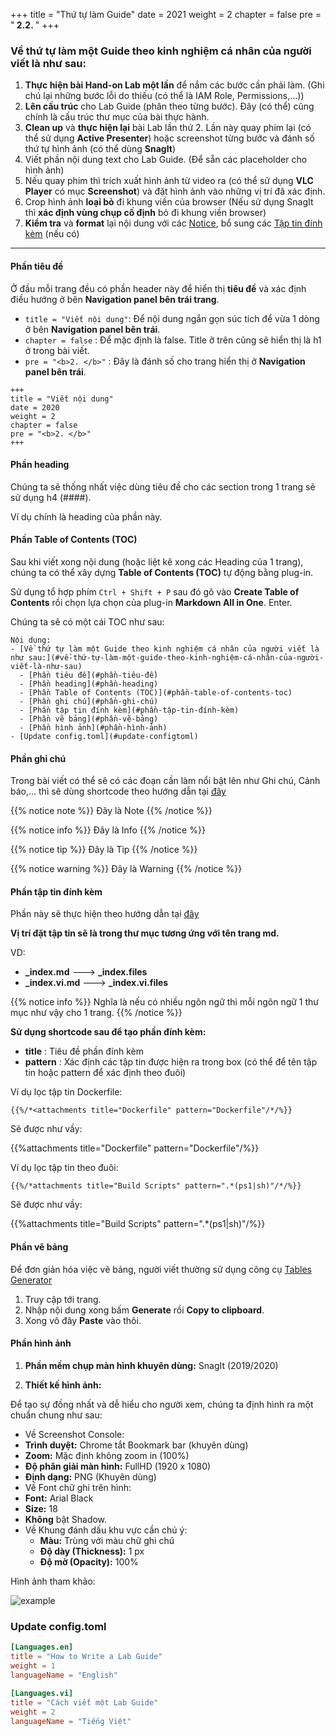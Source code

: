 +++
title = "Thứ tự làm Guide"
date = 2021
weight = 2
chapter = false
pre = "<b> 2.2. </b>"
+++


### Về thứ tự làm một Guide theo kinh nghiệm cá nhân của người viết là như sau:
	
1. **Thực hiện bài Hand-on Lab một lần** để nắm các bước cần phải làm. (Ghi chú lại những bước lỗi do thiếu (có thể là IAM Role, Permissions,...))
2. **Lên cấu trúc** cho Lab Guide (phân theo từng bước). Đây (có thể) cũng chính là cấu trúc thư mục của bài thực hành.
3. **Clean up** và **thực hiện lại** bài Lab lần thứ 2. Lần này quay phim lại (có thể sử dụng **Active Presenter**) hoặc screenshot từng bước và đánh số thứ tự hình ảnh (có thể dùng **SnagIt**)
4. Viết phần nội dung text cho Lab Guide. (Để sẵn các placeholder cho hình ảnh)
5. Nếu quay phim thì trích xuất hình ảnh từ video ra (có thể sử dụng **VLC Player** có mục **Screenshot**) và đặt hình ảnh vào những vị trí đã xác định.
6. Crop hình ảnh **loại bỏ** đi khung viền của browser (Nếu sử dụng SnagIt thì **xác định vùng chụp cố định** bỏ đi khung viền browser)
7. **Kiểm tra** và **format** lại nội dung với các [Notice](https://learn.netlify.app/en/shortcodes/notice/), bổ sung các [Tập tin đính kèm](https://learn.netlify.app/en/shortcodes/attachments/) (nếu có)

____

#### Phần tiêu đề
	
Ở đầu mỗi trang đều có phần header này để hiển thị **tiêu đề** và xác định điều hướng ở bên **Navigation panel bên trái trang**.
	
- ```title = "Viết nội dung"```: Để nội dung ngắn gọn súc tích để vừa 1 dòng ở bên **Navigation panel bên trái**.
- ```chapter = false``` : Để mặc định là false. Title ở trên cũng sẽ hiển thị là h1 ở trong bài viết.
- ```pre = "<b>2. </b>"``` : Đây là đánh số cho trang hiển thị ở **Navigation panel bên trái**.
	
```
+++
title = "Viết nội dung"
date = 2020
weight = 2
chapter = false
pre = "<b>2. </b>"
+++

```
	
#### Phần heading
	
Chúng ta sẽ thống nhất việc dùng tiêu đề cho các section trong 1 trang sẽ sử dụng h4 (####).
	
Ví dụ chính là heading của phần này.
	
#### Phần Table of Contents (TOC)
	
Sau khi viết xong nội dung (hoặc liệt kê xong các Heading của 1 trang), chúng ta có thể xây dựng **Table of Contents (TOC)** tự động bằng plug-in.
	
Sử dụng tổ hợp phím ```Ctrl + Shift + P``` sau đó gõ vào **Create Table of Contents** rồi chọn lựa chọn của plug-in **Markdown All in One**. Enter.
	
Chúng ta sẽ có một cái TOC như sau:
	
```text
Nội dung:
- [Về thứ tự làm một Guide theo kinh nghiệm cá nhân của người viết là như sau:](#về-thứ-tự-làm-một-guide-theo-kinh-nghiệm-cá-nhân-của-người-viết-là-như-sau)
  - [Phần tiêu đề](#phần-tiêu-đề)
  - [Phần heading](#phần-heading)
  - [Phần Table of Contents (TOC)](#phần-table-of-contents-toc)
  - [Phần ghi chú](#phần-ghi-chú)
  - [Phần tập tin đính kèm](#phần-tập-tin-đính-kèm)
  - [Phần vẽ bảng](#phần-vẽ-bảng)
  - [Phần hình ảnh](#phần-hình-ảnh)
- [Update config.toml](#update-configtoml)

```
	
#### Phần ghi chú
	
Trong bài viết có thể sẽ có các đoạn cần làm nổi bật lên như Ghi chú, Cảnh báo,... thì sẽ dùng shortcode theo hướng dẫn tại [đây](https://learn.netlify.app/en/shortcodes/notice/)
	
{{% notice note %}}
Đây là Note
{{% /notice %}}
	
{{% notice info %}}
Đây là Info
{{% /notice %}}
	
{{% notice tip %}}
Đây là Tip
{{% /notice %}}
	
{{% notice warning %}}
Đây là Warning
{{% /notice %}}

#### Phần tập tin đính kèm
	
Phần này sẽ thực hiện theo hướng dẫn tại [đây](https://learn.netlify.app/en/shortcodes/attachments/)
	
**Vị trí đặt tập tin sẽ là trong thư mục tương ứng với tên trang md.**
	
VD: 
- **_index.md** ---> **_index.files**
- **_index.vi.md** ---> **_index.vi.files**
	
{{% notice info %}}
Nghĩa là nếu có nhiều ngôn ngữ thì mỗi ngôn ngữ 1 thư mục như vậy cho 1 trang.
{{% /notice %}}
	
	
**Sử dụng shortcode sau để tạo phần đính kèm:**
	
- **title** : Tiêu đề phần đính kèm
- **pattern** : Xác định các tập tin được hiện ra trong box (có thể để tên tập tin hoặc pattern để xác định theo đuôi)
	
Ví dụ lọc tập tin Dockerfile:
	
```
{{%/*<attachments title="Dockerfile" pattern="Dockerfile"/*/%}}
```
	
Sẽ được như vầy:
	
{{%attachments title="Dockerfile" pattern="Dockerfile"/%}}
	
Ví dụ lọc tập tin theo đuôi:
	
```
{{%/*attachments title="Build Scripts" pattern=".*(ps1|sh)"/*/%}}
```
	
Sẽ được như vầy:
	
{{%attachments title="Build Scripts" pattern=".*(ps1|sh)"/%}}
	
#### Phần vẽ bảng
	
Để đơn giản hóa việc vẽ bảng, người viết thường sử dụng công cụ [Tables Generator](https://www.tablesgenerator.com/markdown_tables)
	
1. Truy cập tới trang.
2. Nhập nội dung xong bấm **Generate** rồi **Copy to clipboard**.
3. Xong vô đây **Paste** vào thôi.
	
#### Phần hình ảnh
	
1. **Phần mềm chụp màn hình khuyên dùng:** SnagIt (2019/2020)
	
2. **Thiết kế hình ảnh:**
	
Để tạo sự đồng nhất và dễ hiểu cho người xem, chúng ta định hình ra một chuẩn chung như sau:
	
 - Về Screenshot Console: 
 - **Trình duyệt:** Chrome tắt Bookmark bar (khuyên dùng)
 - **Zoom:** Mặc định không zoom in (100%)
 - **Độ phân giải màn hình:** FullHD (1920 x 1080)
 - **Định dạng:** PNG (Khuyên dùng)
 - Về Font chữ ghi trên hình:
 - **Font:** Arial Black
 - **Size:** 18
 - **Không** bật Shadow.
- Về Khung đánh dấu khu vực cần chú ý:
  - **Màu:** Trùng với màu chữ ghi chú
  - **Độ dày (Thickness):** 1 px
  - **Độ mờ (Opacity):** 100%
	
Hình ảnh tham khảo:
	
![example](/images/2/SNAG001.png)

	
### Update config.toml

```conf
[Languages.en]
title = "How to Write a Lab Guide"
weight = 1
languageName = "English"
	
[Languages.vi]
title = "Cách viết một Lab Guide"
weight = 2
languageName = "Tiếng Việt"
```



